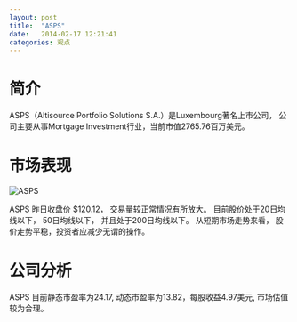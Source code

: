 ```yaml
---
layout: post
title:  "ASPS"
date:   2014-02-17 12:21:41
categories: 观点
---
```


# 简介
ASPS（Altisource Portfolio Solutions S.A.）是Luxembourg著名上市公司，
公司主要从事Mortgage Investment行业，当前市值2765.76百万美元。

# 市场表现

![ASPS](http://finviz.com/chart.ashx?t=ASPS&ty=c&ta=1&p=d&s=l)

ASPS 昨日收盘价 $120.12，
交易量较正常情况有所放大。
目前股价处于20日均线以下，
50日均线以下，
并且处于200日均线以下。
从短期市场走势来看，
股价走势平稳，投资者应减少无谓的操作。

# 公司分析
ASPS 目前静态市盈率为24.17, 动态市盈率为13.82，每股收益4.97美元,
市场估值较为合理。
